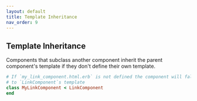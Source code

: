 ```yaml
---
layout: default
title: Template Inheritance
nav_order: 9
---
```


## Template Inheritance

Components that subclass another component inherit the parent component's template if they don't define their own template.

```ruby
# If `my_link_component.html.erb` is not defined the component will fall back
# to `LinkComponent`s template
class MyLinkComponent < LinkComponent
end
```
